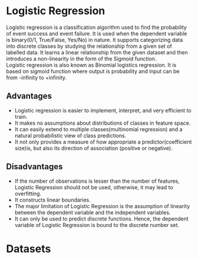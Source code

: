 # Logistic Regression  
Logistic regression is a classification algorithm used to find the probability of event success and event failure. It is used when the dependent variable is binary(0/1, True/False, Yes/No) in nature. It supports categorizing data into discrete classes by studying the relationship from a given set of labelled data. It learns a linear relationship from the given dataset and then introduces a non-linearity in the form of the Sigmoid function.  
Logistic regression is also known as Binomial logistics regression. It is based on sigmoid function where output is probability and input can be from -infinity to +infinity.   
## Advantages
- Logistic regression is easier to implement, interpret, and very efficient to train.  
- It makes no assumptions about distributions of classes in feature space.  
- It can easily extend to multiple classes(multinomial regression) and a natural probabilistic view of class predictions.  
- It not only provides a measure of how appropriate a predictor(coefficient size)is, but also its direction of association (positive or negative).  
## Disadvantages  
- If the number of observations is lesser than the number of features, Logistic Regression should not be used, otherwise, it may lead to overfitting.  
- It constructs linear boundaries.  
- The major limitation of Logistic Regression is the assumption of linearity between the dependent variable and the independent variables.  
- It can only be used to predict discrete functions. Hence, the dependent variable of Logistic Regression is bound to the discrete number set.  
# Datasets
